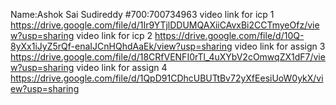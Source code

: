 Name:Ashok Sai Sudireddy
#700:700734963
video link for icp 1
https://drive.google.com/file/d/1Ir9YTjlDDUMQAXiiCAvxBi2CCTmyeOfz/view?usp=sharing
video link for icp 2
https://drive.google.com/file/d/10Q-8yXx1iJyZ5rQf-enaIJCnHQhdAaEk/view?usp=sharing
video link for assign 3
https://drive.google.com/file/d/18CRfVENFI0rTl_4uXYbV2cOmwqZX1dF7/view?usp=sharing
video link for assign 4
https://drive.google.com/file/d/1QpD91CDhcUBUTtBv72yXfEesiUoW0ykX/view?usp=sharing
